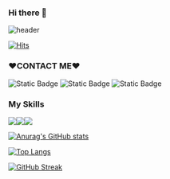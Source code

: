 ### Hi there 👋

<!--
**Saeunnnnni/Saeunnnnni** is a ✨ _special_ ✨ repository because its `README.md` (this file) appears on your GitHub profile.

Here are some ideas to get you started:

- 🔭 I’m currently working on ...
- 🌱 I’m currently learning ...
- 👯 I’m looking to collaborate on ...
- 🤔 I’m looking for help with ...
- 💬 Ask me about ...
- 📫 How to reach me: ...
- 😄 Pronouns: ...
- ⚡ Fun fact: ...
-->

![header](https://capsule-render.vercel.app/api?type=Waving&color=cc99FF&height=300&section=header&text=Hi!%20%20❤️Saeunnni%20world%20❤️&fontSize=60&&fontColor=ffffff)

[![Hits](https://hits.seeyoufarm.com/api/count/incr/badge.svg?url=https%3A%2F%2Fgithub.com%2FSaeunnnnni&count_bg=%23E5E9E3&title_bg=%23DA9CDD&icon=&icon_color=%23E7E7E7&title=Hits&edge_flat=false )](https://hits.seeyoufarm.com)

### ❤️CONTACT ME❤️

 ![Static Badge](https://img.shields.io/badge/velog-%2320C997?link=https%3A%2F%2Fvelog.io%2F%40katejo6011)
![Static Badge](https://img.shields.io/badge/instagram-%23E4405F?label=%E2%9D%A4%EF%B8%8F&labelColor=%23ffffff&link=https%3A%2F%2Fwww.instagram.com%2Fsaeunnnni_diary%2F)
 ![Static Badge](https://img.shields.io/badge/GitHub-%23181717?label=%F0%9F%90%B1&link=https%3A%2F%2Fgithub.com%2FSaeunnnnni)

### My Skills
<div class="box" style="display:flex">
<img src="https://img.shields.io/badge/HTML5-E34F26?style=flat&logo=html5&logoColor=white"/>
<img src="https://img.shields.io/badge/CSS-1572B6?style=flat&logo=css3&logoColor=white"/>
<img src="https://img.shields.io/badge/javascript-F7DF1E?style=flat&logo=javascript&logoColor=white"/>

</div>



[![Anurag's GitHub stats](https://github-readme-stats.vercel.app/api?username=saeunnnnni)](https://github.com/anuraghazra/github-readme-stats)

[![Top Langs](https://github-readme-stats.vercel.app/api/top-langs/?username=saeunnnnni&layout=pie)](https://github.com/anuraghazra/github-readme-stats)

[![GitHub Streak](https://streak-stats.demolab.com?user=saeunnnnni&theme=nord&hide_border=true)](https://git.io/streak-stats)
